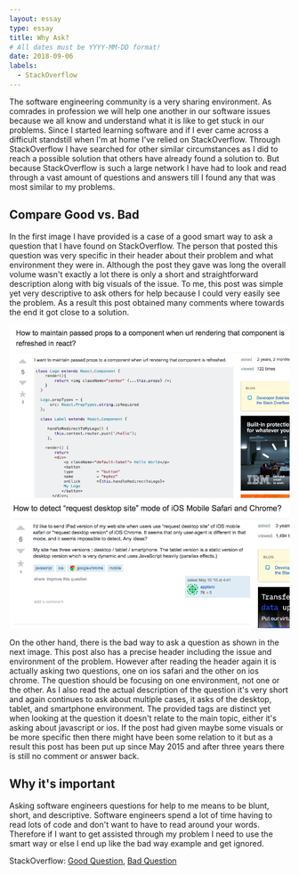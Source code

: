 ```yaml
---
layout: essay
type: essay
title: Why Ask?
# All dates must be YYYY-MM-DD format!
date: 2018-09-06
labels:
  - StackOverflow
---
```


The software engineering community is a very sharing environment. As comrades in profession we will help one another in our software issues because we all know and understand what it is like to get stuck in our problems. Since I started learning software and if I ever came across a difficult standstill when I'm at home I've relied on StackOverflow. Through StackOverflow I have searched for other similar circumstances as I did to reach a possible solution that others have already found a solution to. But because StackOverflow is such a large network I have had to look and read through a vast amount of questions and answers till I found any that was most similar to my problems.

## Compare Good vs. Bad

In the first image I have provided is a case of a good smart way to ask a question that I have found on StackOverflow. The person that posted this question was very specific in their header about their problem and what environment they were in. Although the post they gave was long the overall volume wasn't exactly a lot there is only a short and straightforward description along with big visuals of the issue. To me, this post was simple yet very descriptive to ask others for help because I could very easily see the problem. As a result this post obtained many comments where towards the end it got close to a solution.

<img class="ui small right floated rounded image" src="../images/good.png">
<img class="ui small right floated rounded image" src="../images/bad.png">

On the other hand, there is the bad way to ask a question as shown in the next image. This post also has a precise header including the issue and environment of the problem. However after reading the header again it is actually asking two questions, one on ios safari and the other on ios chrome. The question should be focusing on one environment, not one or the other. As I also read the actual description of the question it's very short and again continues to ask about multiple cases, it asks of the desktop, tablet, and smartphone environment. The provided tags are distinct yet when looking at the question it doesn't relate to the main topic, either it's asking about javascript or ios. If the post had given maybe some visuals or be more specific then there might have been some relation to it but as a result this post has been put up since May 2015 and after three years there is still no comment or answer back.

## Why it's important

Asking software engineers questions for help to me means to be blunt, short, and descriptive. Software engineers spend a lot of time having to read lots of code and don't want to have to read around your words. Therefore if I want to get assisted through my problem I need to use the smart way or else I end up like the bad way example and get ignored.

StackOverflow:
<a href="https://stackoverflow.com/questions/38056800/how-to-maintain-passed-props-to-a-component-when-url-rendering-that-component-is"><i class="large github icon "></i>Good Question</a>,
<a href="https://stackoverflow.com/questions/30251638/how-to-detect-request-desktop-site-mode-of-ios-mobile-safari-and-chrome"><i class="large github icon "></i>Bad Question</a>
